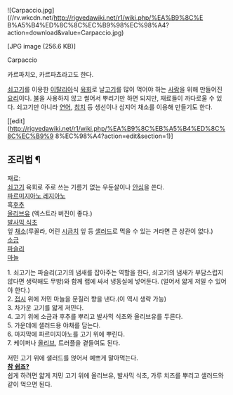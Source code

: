 ![Carpaccio.jpg](//rv.wkcdn.net/http://rigvedawiki.net/r1/wiki.php/%EA%B9%8C%E
B%A5%B4%ED%8C%8C%EC%B9%98%EC%98%A4?action=download&value=Carpaccio.jpg)

[JPG image (256.6 KB)]

Carpaccio

카르파치오, 카르파쵸라고도 한다.

[쇠고기](%EC%87%A0%EA%B3%A0%EA%B8%B0.md)를 이용한
[이탈리아](%EC%9D%B4%ED%83%88%EB%A6%AC%EC%95%84.md)식
[육회](%EC%9C%A1%ED%9A%8C.md)로 날[고기](%EA%B3%A0%EA%B8%B0.md)를 많이 먹어야 하는
[사람](%EC%82%AC%EB%9E%8C.md)을 위해 만들어진 [요리](%EC%9A%94%EB%A6%AC.md)이다.
[불](%EB%B6%88.md)을 사용하지 않고 썰어서 뿌리기만 하면 되지만, 재료들이 까다로울 수 있다. 쇠고기만 아니라
[연어](%EC%97%B0%EC%96%B4.md), [참치](%EC%B0%B8%EC%B9%98.md) 등 생선이나 심지어 채소를
이용해 만들기도 한다.

[[edit](http://rigvedawiki.net/r1/wiki.php/%EA%B9%8C%EB%A5%B4%ED%8C%8C%EC%B9%9
8%EC%98%A4?action=edit&section=1)]

## 조리법 ¶

  

재료:  
[쇠고기](%EC%87%A0%EA%B3%A0%EA%B8%B0.md) 육회로 주로 쓰는 기름기 없는 우둔살이나
[안심](%EC%95%88%EC%8B%AC.md)을 쓴다.  
[파르미지아노 레지아노](%ED%8C%8C%EB%A5%B4%EB%AF%B8%EC%A7%80%EC%95%84%EB%85%B8%20%EB%A0%88%EC%A7%80%EC%95%84%EB%85%B8.md)  
흑[후추](%ED%9B%84%EC%B6%94.md)  
[올리브유](%EC%98%AC%EB%A6%AC%EB%B8%8C%EC%9C%A0.md) (엑스트라 버진이 좋다.)  
[발사믹 식초](%EB%B0%9C%EC%82%AC%EB%AF%B9%20%EC%8B%9D%EC%B4%88.md)  
잎 [채소](%EC%B1%84%EC%86%8C.md)(루꼴라, 어린
[시금치](%EC%8B%9C%EA%B8%88%EC%B9%98.md) 잎 등
[샐러드](%EC%83%90%EB%9F%AC%EB%93%9C.md)로 먹을 수 있는 거라면 큰 상관이 없다.)  
[소금](%EC%86%8C%EA%B8%88.md)  
[파슬리](%ED%8C%8C%EC%8A%AC%EB%A6%AC.md)  
[마늘](%EB%A7%88%EB%8A%98.md)

  

1\. 쇠고기는 파슬리(고기의 냄새를 잡아주는 역할을 한다, 쇠고기의 냄새가 부담스럽지 않다면 생략해도 무방)와 함께 랩에 싸서 냉동실에
넣어둔다. (얼어서 얇게 저밀 수 있어야 한다.)  
2\. [접시](%EC%A0%91%EC%8B%9C.md) 위에 저민 마늘을 문질러 향을 낸다.(이 역시 생략 가능)  
3\. 차가운 고기를 얇게 저민다.  
4\. 고기 위에 소금과 후추를 뿌리고 발사믹 식초와 올리브유를 두른다.  
5\. 가운데에 샐러드용 야채를 담는다.  
6\. 마지막에 파르미지아노를 고기 위에 뿌린다.  
7\. 케이퍼나 [올리브](%EC%98%AC%EB%A6%AC%EB%B8%8C.md), 트러플을 곁들여도 된다.

  

저민 고기 위에 샐러드를 얹어서 예쁘게 말아먹는다.  
**[참 쉽죠?](%EC%B0%B8%20%EC%89%BD%EC%A3%A0.md)**  
쉽게 하려면 얇게 저민 고기 위에 올리브유, 발사믹 식초, 가루 치즈를 뿌리고 샐러드와 같이 먹으면 된다.

